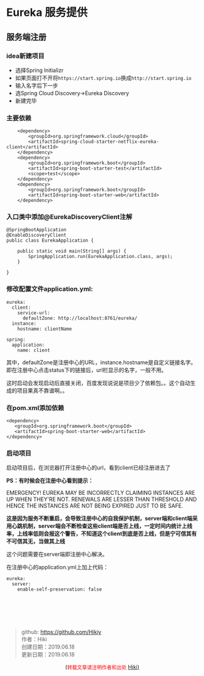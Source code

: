# Eureka 服务提供

## 服务端注册
### idea新建项目
- 选择Spring Initializr
- 如果页面打不开将`https://start.spring.io`换成`http://start.spring.io`
- 输入名字后下一步
- 选Spring Cloud Discovery->Eureka Discovery
- 新建完毕

### 主要依赖

```
    <dependency>
        <groupId>org.springframework.cloud</groupId>
        <artifactId>spring-cloud-starter-netflix-eureka-client</artifactId>
    </dependency>
    <dependency>
        <groupId>org.springframework.boot</groupId>
        <artifactId>spring-boot-starter-test</artifactId>
        <scope>test</scope>
    </dependency>
    <dependency>
        <groupId>org.springframework.boot</groupId>
        <artifactId>spring-boot-starter-web</artifactId>
    </dependency>
```

### 入口类中添加@EurekaDiscoveryClient注解

```
@SpringBootApplication
@EnableDiscoveryClient
public class EurekaApplication {

    public static void main(String[] args) {
        SpringApplication.run(EurekaApplication.class, args);
    }

}
```

### 修改配置文件application.yml:

```
eureka:
  client:
    service-url:
      defaultZone: http://localhost:8761/eureka/
  instance:
    hostname: clientName

spring:
  application:
    name: client
```
其中，defaultZone是注册中心的URL，instance.hostname是自定义链接名字。即在注册中心点击status下的链接后，url栏显示的名字，一般不用。

这时启动会发现启动后直接关闭，百度发现说说是项目少了依赖包。。这个自动生成的项目果真不靠谱啊。。

### 在pom.xml添加依赖
```
<dependency>
   <groupId>org.springframework.boot</groupId>
   <artifactId>spring-boot-starter-web</artifactId>
</dependency>
```

### 启动项目
启动项目后，在浏览器打开注册中心的url，看到client已经注册进去了

**PS：有时候会在注册中心看到提示：**

EMERGENCY! EUREKA MAY BE INCORRECTLY CLAIMING INSTANCES ARE UP WHEN THEY'RE NOT. RENEWALS ARE LESSER THAN THRESHOLD AND HENCE THE INSTANCES ARE NOT BEING EXPIRED JUST TO BE SAFE.

**这是因为服务不断重启，会导致注册中心的自我保护机制，server端和client端采用心跳机制，server端会不断检查这些client端是否上线，一定时间内统计上线率，上线率低则会报这个警告，不知道这个client到底是否上线，但是宁可信其有不可信其无，当做其上线**

这个问题需要在server端即注册中心解决。

在注册中心的application.yml上加上代码：

```
eureka:
  server:
    enable-self-preservation: false
```



<br /><br /><br /><br />
> github: https://github.com/Hikiy  
> 作者：Hiki  
> 创建日期：2019.06.18  
> 更新日期：2019.06.18

<center>(<font color=red size=2>转载文章请注明作者和出处 </font><a href="https://github.com/Hikiy">Hiki)</a></center>  
